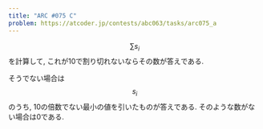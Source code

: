 ```yaml
---
title: "ARC #075 C"
problem: https://atcoder.jp/contests/abc063/tasks/arc075_a
---
```

$$ \sum s_i $$ を計算して, これが10で割り切れないならその数が答えである.

そうでない場合は $$ s_i $$ のうち, 10の倍数でない最小の値を引いたものが答えである. そのような数がない場合は0である.
